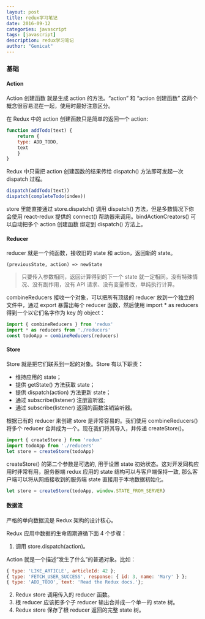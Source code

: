 ```yaml
---
layout: post
title: redux学习笔记
date: 2016-09-12
categories: javascript
tags: [javascript]
description: redux学习笔记
author: "Gemicat"
---
```


### 基础

#### Action

Action 创建函数 就是生成 action 的方法。“action” 和 “action 创建函数” 这两个概念很容易混在一起，使用时最好注意区分。

在 Redux 中的 action 创建函数只是简单的返回一个 action:

```javascript
function addTodo(text) {
    return {
    type: ADD_TODO,
    text
    }
}
```

Redux 中只需把 action 创建函数的结果传给 dispatch() 方法即可发起一次 dispatch 过程。

```javascript
dispatch(addTodo(text))
dispatch(completeTodo(index))
```

store 里能直接通过 store.dispatch() 调用 dispatch() 方法，但是多数情况下你会使用 react-redux 提供的 connect() 帮助器来调用。bindActionCreators() 可以自动把多个 action 创建函数 绑定到 dispatch() 方法上。

#### Reducer

reducer 就是一个纯函数，接收旧的 state 和 action，返回新的 state。

    (previousState, action) => newState

>只要传入参数相同，返回计算得到的下一个 state 就一定相同。没有特殊情况、没有副作用，没有 API 请求、没有变量修改，单纯执行计算。

combineReducers 接收一个对象，可以把所有顶级的 reducer 放到一个独立的文件中，通过 export 暴露出每个 reducer 函数，然后使用 import * as reducers 得到一个以它们名字作为 key 的 object：

```javascript
import { combineReducers } from 'redux'
import * as reducers from './reducers'
const todoApp = combineReducers(reducers)
```

#### Store

Store 就是把它们联系到一起的对象。Store 有以下职责：

* 维持应用的 state；
* 提供 getState() 方法获取 state；
* 提供 dispatch(action) 方法更新 state；
* 通过 subscribe(listener) 注册监听器;
* 通过 subscribe(listener) 返回的函数注销监听器。

根据已有的 reducer 来创建 store 是非常容易的。我们使用 combineReducers() 将多个 reducer 合并成为一个。现在我们将其导入，并传递 createStore()。

```javascript
import { createStore } from 'redux'
import todoApp from './reducers'
let store = createStore(todoApp)
```

createStore() 的第二个参数是可选的, 用于设置 state 初始状态。这对开发同构应用时非常有用，服务器端 redux 应用的 state 结构可以与客户端保持一致, 那么客户端可以将从网络接收到的服务端 state 直接用于本地数据初始化。

```javascript
let store = createStore(todoApp, window.STATE_FROM_SERVER)
```

#### 数据流

严格的单向数据流是 Redux 架构的设计核心。

Redux 应用中数据的生命周期遵循下面 4 个步骤：

1. 调用 store.dispatch(action)。

Action 就是一个描述“发生了什么”的普通对象。比如：

```javascript
{ type: 'LIKE_ARTICLE', articleId: 42 };
{ type: 'FETCH_USER_SUCCESS', response: { id: 3, name: 'Mary' } };
{ type: 'ADD_TODO', text: 'Read the Redux docs.'};
```

2. Redux store 调用传入的 reducer 函数。
3. 根 reducer 应该把多个子 reducer 输出合并成一个单一的 state 树。
4. Redux store 保存了根 reducer 返回的完整 state 树。